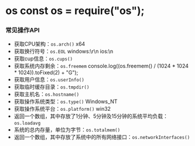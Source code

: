 # os const os = require("os");
### 常见操作API
- 获取CPU架构：`os.arch()` x64
- 获取换行符号：`os.EOL` windows:\r\n ios:\n
- 获取cup信息：`os.cups()`
- 获取系统内存剩余：`os.freemem` console.log((os.freemem() / (1024 * 1024 * 1024)).toFixed(2) + "G");
- 获取用户信息：`os.userInfo()`
- 获取临时缓存目录：`os.tmpdir()`
- 获取主机名：`os.hostname()`
- 获取操作系统类型：`os.type()` Windows_NT
- 获取操作系统平台：`os.platform()` win32
- 返回一个数组，其中存放了1分钟、5分钟及15分钟的系统平均负载：`os.loadavg` 
- 系统的总内存量，单位为字节：`os.totalmem()`
- 返回一个数组，其中存放了系统中的所有网络接口：`os.networkInterfaces()`